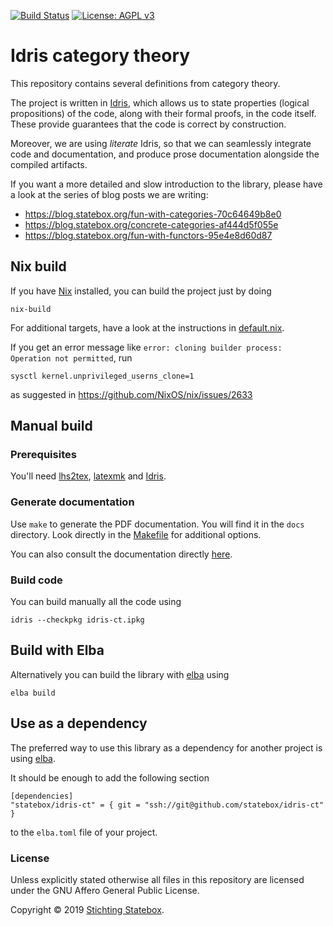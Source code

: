 <!--
SPDX-License-Identifier: AGPL-3.0-only

This file is part of `idris-ct` Category Theory in Idris library.

Copyright (C) 2019 Stichting Statebox <https://statebox.nl>

This program is free software: you can redistribute it and/or modify
it under the terms of the GNU Affero General Public License as published by
the Free Software Foundation, either version 3 of the License, or
(at your option) any later version.

This program is distributed in the hope that it will be useful,
but WITHOUT ANY WARRANTY; without even the implied warranty of
MERCHANTABILITY or FITNESS FOR A PARTICULAR PURPOSE.  See the
GNU Affero General Public License for more details.

You should have received a copy of the GNU Affero General Public License
along with this program.  If not, see <https://www.gnu.org/licenses/>.
-->

[![Build Status](https://travis-ci.com/statebox/idris-ct.svg?branch=master)](https://travis-ci.com/statebox/idris-ct) [![License: AGPL v3](https://img.shields.io/badge/License-AGPL%20v3-blue.svg)](https://www.gnu.org/licenses/agpl-3.0)

# Idris category theory


This repository contains several definitions from category theory.

The project is written in [Idris](https://idris-lang.org/), which allows us to
state properties (logical propositions) of the code, along with their formal
proofs, in the code itself. These provide guarantees that the code is
correct by construction.

Moreover, we are using *literate* Idris, so that we can seamlessly integrate
code and documentation, and produce prose documentation alongside the compiled
artifacts.

If you want a more detailed and slow introduction to the library, please have a look at the series of blog posts we are writing:

- https://blog.statebox.org/fun-with-categories-70c64649b8e0
- https://blog.statebox.org/concrete-categories-af444d5f055e
- https://blog.statebox.org/fun-with-functors-95e4e8d60d87

## Nix build

If you have [Nix](https://nixos.org/nix/) installed, you can build the project just by doing

```
nix-build
```

For additional targets, have a look at the instructions in [default.nix](default.nix).

If you get an error message like `error: cloning builder process: Operation not permitted`, run

```
sysctl kernel.unprivileged_userns_clone=1
```

as suggested in https://github.com/NixOS/nix/issues/2633

## Manual build

### Prerequisites

You'll need [lhs2tex](https://github.com/kosmikus/lhs2tex/blob/master/INSTALL), [latexmk](https://mg.readthedocs.io/latexmk.html) and [Idris](https://www.idris-lang.org/).

### Generate documentation

Use `make` to generate the PDF documentation. You will find it in the
`docs` directory.
Look directly in the [Makefile](Makefile) for additional options.

You can also consult the documentation directly [here](https://github.com/statebox/idris-ct-docs/blob/master/idris-ct-docs.pdf).

### Build code

You can build manually all the code using

```
idris --checkpkg idris-ct.ipkg
```

## Build with Elba

Alternatively you can build the library with [elba](https://github.com/elba/elba) using

```
elba build
```

## Use as a dependency

The preferred way to use this library as a dependency for another project is using [elba](https://github.com/elba/elba).

It should be enough to add the following section

```
[dependencies]
"statebox/idris-ct" = { git = "ssh://git@github.com/statebox/idris-ct" }
```

to the `elba.toml` file of your project.

### License

Unless explicitly stated otherwise all files in this repository are licensed under the GNU Affero General Public License.

Copyright © 2019 [Stichting Statebox](https://statebox.nl).
